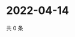 # 2022-04-14

共 0 条

<!-- BEGIN WEIBO -->
<!-- 最后更新时间 Thu Apr 14 2022 10:30:27 GMT+0800 (China Standard Time) -->

<!-- END WEIBO -->
